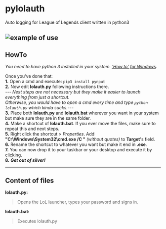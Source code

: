 # pylolauth

Auto logging for League of Legends client written in python3

![example of use](https://i.imgur.com/ZOIwkzK.gif)
----------

## HowTo
*You need to have python 3 installed in your system.* [*'How to' for Windows*](https://docs.python.org/3/using/windows.html).

Once you've done that:  
 **1.** Open a cmd and execute: `pip3 install pynput`  
 **2.** Now edit **lolauth.py** following instructions there.  
 *--- Next steps are not necessary but they make it easier to launch everything from just a shortcut.  
 Otherwise, you would have to open a cmd every time and type `python lolauth.py` which kinda sucks.---*  
 **3.** Place both **lolauth.py** and **lolauth.bat** wherever you want in your system but make sure they are in the same folder.  
 **4.** Make a shortcut of **lolauth.bat**. If you ever move the files, make sure to repeat this and next steps.  
 **5.** Right click the shortcut > *Properties*. Add **"C:\Windows\System32\cmd.exe /C "** *(without quotes)* to **Target**'s field.  
 **6.** Rename the shortcut to whatever you want but make it end in **.exe**.   
 **7.** You can now drop it to your taskbar or your desktop and execute it by clicking.  
 **8.** ***Get out of silver!***  

----------

## Content of files  
**lolauth.py:**  
> Opens the LoL launcher, types your password and signs in.  

**lolauth.bat:**  
> Executes lolauth.py
